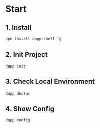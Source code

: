 # Start
## 1. Install
`npm install dapp-shell -g`
## 2. Init Project
`dapp init`
## 3. Check Local Environment
`dapp doctor`
## 4. Show Config
`dapp config` 
